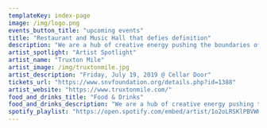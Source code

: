 ```yaml
---
templateKey: index-page
image: /img/logo.png
events_button_title: "upcoming events"
title: "Restaurant and Music Hall that defies definition"
description: "We are a hub of creative energy pushing the boundaries of collaboration in food, music, and art. Not afraid to explore new territories and shine the light on creators of all kinds - we are here to celebrate our community with you."
artist_spotlight: "Artist Spotlight"
artist_name: "Truxton Mile"
artist_image: /img/truxtonmile.jpg
artist_description: "Friday, July 19, 2019 @ Cellar Door"
tickets_url: "https://www.snvfoundation.org/details.php?id=1388"
artist_website: "https://www.truxtonmile.com/"
food_and_drinks_title: "Food & Drinks"
food_and_drinks_description: "We are a hub of creative energy pushing the boundaries of collaboration in food, music, and art. Not afraid to explore new territories and shine the light on creators of all kinds - we are here to celebrate our community with you."
spotify_playlist: "https://open.spotify.com/embed/artist/1o2oLRSKlPBVWKTQjfpNH5"
---
```

